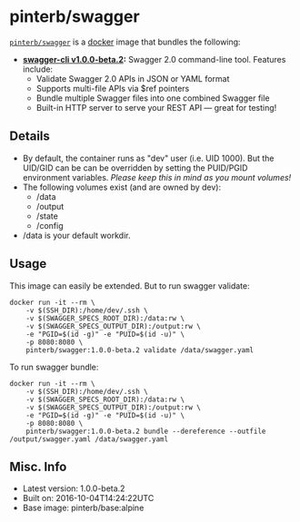 # pinterb/swagger  

[`pinterb/swagger`][1] is a [docker][2] image that bundles the following:  
* **[swagger-cli v1.0.0-beta.2][3]:** Swagger 2.0 command-line tool.  Features include:
  - Validate Swagger 2.0 APIs in JSON or YAML format
  - Supports multi-file APIs via $ref pointers
  - Bundle multiple Swagger files into one combined Swagger file
  - Built-in HTTP server to serve your REST API — great for testing!

## Details
* By default, the container runs as "dev" user (i.e. UID 1000). But the UID/GID can be can be overridden by setting the PUID/PGID environment variables. *Please keep this in mind as you mount volumes!* 
* The following volumes exist (and are owned by dev):  
  - /data
  - /output
  - /state
  - /config
* /data is your default workdir.   

## Usage 
This image can easily be extended.  But to run swagger validate:  

````
docker run -it --rm \
	-v $(SSH_DIR):/home/dev/.ssh \
	-v $(SWAGGER_SPECS_ROOT_DIR):/data:rw \
	-v $(SWAGGER_SPECS_OUTPUT_DIR):/output:rw \
	-e "PGID=$(id -g)" -e "PUID=$(id -u)" \
	-p 8080:8080 \
	pinterb/swagger:1.0.0-beta.2 validate /data/swagger.yaml  
````

To run swagger bundle:  

````
docker run -it --rm \
	-v $(SSH_DIR):/home/dev/.ssh \
	-v $(SWAGGER_SPECS_ROOT_DIR):/data:rw \
	-v $(SWAGGER_SPECS_OUTPUT_DIR):/output:rw \
	-e "PGID=$(id -g)" -e "PUID=$(id -u)" \
	-p 8080:8080 \
	pinterb/swagger:1.0.0-beta.2 bundle --dereference --outfile /output/swagger.yaml /data/swagger.yaml  
````


## Misc. Info 
* Latest version: 1.0.0-beta.2  
* Built on: 2016-10-04T14:24:22UTC   
* Base image: pinterb/base:alpine   


[1]: https://hub.docker.com/r/pinterb/swagger/   
[2]: https://docker.com 
[3]: https://github.com/BigstickCarpet/swagger-cli  
